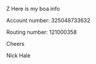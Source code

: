Z Here is my boa info

Account number:   325048733632

Routing number:   121000358

Cheers

Nick Hale
